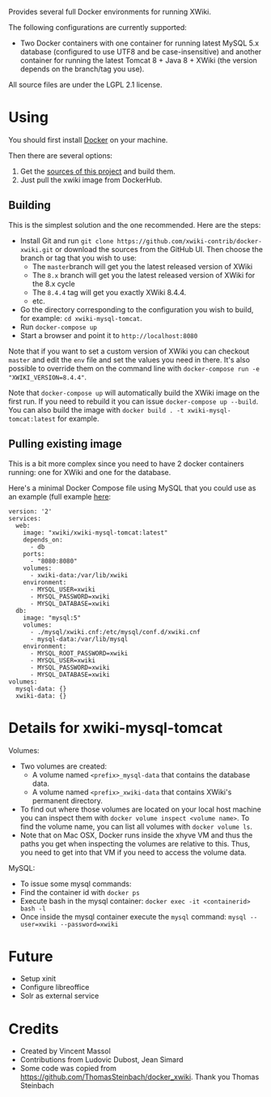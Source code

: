 Provides several full Docker environments for running XWiki.

The following configurations are currently supported:
* Two Docker containers with one container for running latest MySQL 5.x database (configured to use UTF8 and be 
case-insensitive) and another container for running the latest Tomcat 8 + Java 8 + XWiki (the version depends on the 
branch/tag you use).

All source files are under the LGPL 2.1 license.

# Using

You should first install [Docker](https://www.docker.com/) on your machine.

Then there are several options:

1. Get the [sources of this project](https://github.com/xwiki-contrib/docker-xwiki) and build them.
2. Just pull the xwiki image from DockerHub.

## Building ##

This is the simplest solution and the one recommended. Here are the steps:

* Install Git and run `git clone https://github.com/xwiki-contrib/docker-xwiki.git` or download the sources from
the GitHub UI. Then choose the branch or tag that you wish to use:
  * The `master`branch will get you the latest released version of XWiki
  * The `8.x` branch will get you the latest released version of XWiki for the 8.x cycle
  * The `8.4.4` tag will get you exactly XWiki 8.4.4.
  * etc.
* Go the directory corresponding to the configuration you wish to build, for example: `cd xwiki-mysql-tomcat`.
* Run `docker-compose up` 
* Start a browser and point it to `http://localhost:8080`

Note that if you want to set a custom version of XWiki you can checkout `master` and edit the `env` file and set the 
values you need in there. It's also possible to override them on the command line with 
`docker-compose run -e "XWIKI_VERSION=8.4.4"`.

Note that `docker-compose up` will automatically build the XWiki image on the first run. If you need to rebuild it 
you can issue `docker-compose up --build`. You can also build the image with
`docker build . -t xwiki-mysql-tomcat:latest` for example.

## Pulling existing image ##

This is a bit more complex since you need to have 2 docker containers running: one for XWiki and one for the database.

Here's a minimal Docker Compose file using MySQL that you could use as an example (full example
[here](https://github.com/xwiki-contrib/xwiki-mysql-tomcat/blob/master/docker-compose-using.yml):

```
version: '2'
services:
  web:
    image: "xwiki/xwiki-mysql-tomcat:latest"
    depends_on:
      - db
    ports:
      - "8080:8080"
    volumes:
      - xwiki-data:/var/lib/xwiki
    environment:
      - MYSQL_USER=xwiki
      - MYSQL_PASSWORD=xwiki
      - MYSQL_DATABASE=xwiki
  db:
    image: "mysql:5"
    volumes:
      - ./mysql/xwiki.cnf:/etc/mysql/conf.d/xwiki.cnf
      - mysql-data:/var/lib/mysql
    environment:
      - MYSQL_ROOT_PASSWORD=xwiki
      - MYSQL_USER=xwiki
      - MYSQL_PASSWORD=xwiki
      - MYSQL_DATABASE=xwiki
volumes:
  mysql-data: {}
  xwiki-data: {}
```

# Details for xwiki-mysql-tomcat

Volumes:
* Two volumes are created:
  * A volume named `<prefix>_mysql-data` that contains the database data.
  * A volume named `<prefix>_xwiki-data` that contains XWiki's permanent directory.
* To find out where those volumes are located on your local host machine you can inspect them with `docker volume inspect <volume name>`. To find the volume name, you can list all volumes with `docker volume ls`. 
* Note that on Mac OSX, Docker runs inside the xhyve VM and thus the paths you get when inspecting the volumes are relative to this. Thus, you need to get into that VM if you need to access the volume data. 

MySQL:
* To issue some mysql commands:
 * Find the container id with `docker ps` 
 * Execute bash in the mysql container: `docker exec -it <containerid> bash -l`
 * Once inside the mysql container execute the `mysql` command: `mysql --user=xwiki --password=xwiki`

# Future

* Setup xinit
* Configure libreoffice
* Solr as external service

# Credits

* Created by Vincent Massol
* Contributions from Ludovic Dubost, Jean Simard
* Some code was copied from https://github.com/ThomasSteinbach/docker_xwiki. Thank you Thomas Steinbach
